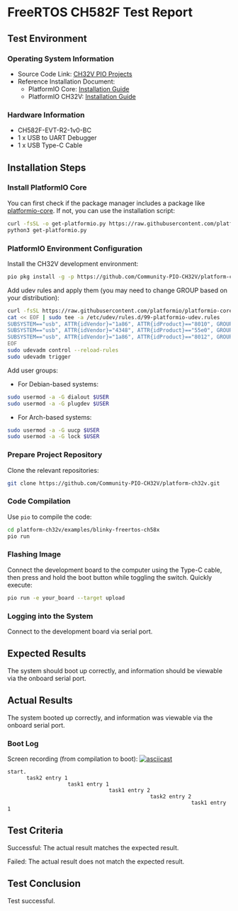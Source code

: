 # FreeRTOS CH582F Test Report

## Test Environment

### Operating System Information

- Source Code Link: [CH32V PIO Projects](https://github.com/Community-PIO-CH32V/ch32-pio-projects)
- Reference Installation Document:
    - PlatformIO Core: [Installation Guide](https://docs.platformio.org/en/latest/core/installation/index.html)
    - PlatformIO CH32V: [Installation Guide](https://pio-ch32v.readthedocs.io/en/latest/installation.html)

### Hardware Information

- CH582F-EVT-R2-1v0-BC
- 1 x USB to UART Debugger
- 1 x USB Type-C Cable

## Installation Steps

### Install PlatformIO Core

You can first check if the package manager includes a package like [platformio-core](https://archlinux.org/packages/?name=platformio-core). If not, you can use the installation script:

```bash
curl -fsSL -o get-platformio.py https://raw.githubusercontent.com/platformio/platformio-core-installer/master/get-platformio.py
python3 get-platformio.py
```

### PlatformIO Environment Configuration

Install the CH32V development environment:
```bash
pio pkg install -g -p https://github.com/Community-PIO-CH32V/platform-ch32v.git
```

Add udev rules and apply them (you may need to change GROUP based on your distribution):
```bash
curl -fsSL https://raw.githubusercontent.com/platformio/platformio-core/develop/platformio/assets/system/99-platformio-udev.rules | sudo tee /etc/udev/rules.d/99-platformio-udev.rules
cat << EOF | sudo tee -a /etc/udev/rules.d/99-platformio-udev.rules
SUBSYSTEM=="usb", ATTR{idVendor}="1a86", ATTR{idProduct}=="8010", GROUP="plugdev"
SUBSYSTEM=="usb", ATTR{idVendor}="4348", ATTR{idProduct}=="55e0", GROUP="plugdev"
SUBSYSTEM=="usb", ATTR{idVendor}="1a86", ATTR{idProduct}=="8012", GROUP="plugdev"
EOF
sudo udevadm control --reload-rules
sudo udevadm trigger
```

Add user groups:
- For Debian-based systems:
```bash
sudo usermod -a -G dialout $USER
sudo usermod -a -G plugdev $USER
```
- For Arch-based systems:
```bash
sudo usermod -a -G uucp $USER
sudo usermod -a -G lock $USER
```

### Prepare Project Repository

Clone the relevant repositories:
```bash
git clone https://github.com/Community-PIO-CH32V/platform-ch32v.git
```

### Code Compilation

Use `pio` to compile the code:
```bash
cd platform-ch32v/examples/blinky-freertos-ch58x
pio run
```

### Flashing Image

Connect the development board to the computer using the Type-C cable, then press and hold the boot button while toggling the switch. Quickly execute:
```bash
pio run -e your_board --target upload
```


### Logging into the System

Connect to the development board via serial port.

## Expected Results

The system should boot up correctly, and information should be viewable via the onboard serial port.

## Actual Results

The system booted up correctly, and information was viewable via the onboard serial port.

### Boot Log

Screen recording (from compilation to boot):
[![asciicast](https://asciinema.org/a/ZGVaNo7NxIiI7lJA0w0cM6nCX.svg)](https://asciinema.org/a/ZGVaNo7NxIiI7lJA0w0cM6nCX)

```log
start.
      task2 entry 1
                   task1 entry 1
                                task1 entry 2
                                             task2 entry 2
                                                          task1 entry 1

```
## Test Criteria

Successful: The actual result matches the expected result.

Failed: The actual result does not match the expected result.

## Test Conclusion

Test successful.
